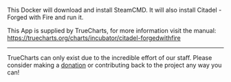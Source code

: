 This Docker will download and install SteamCMD. It will also install Citadel - Forged with Fire and run it.


This App is supplied by TrueCharts, for more information visit the manual: https://truecharts.org/charts/incubator/citadel-forgedwithfire

---

TrueCharts can only exist due to the incredible effort of our staff.
Please consider making a [donation](https://truecharts.org/docs/about/sponsor) or contributing back to the project any way you can!
